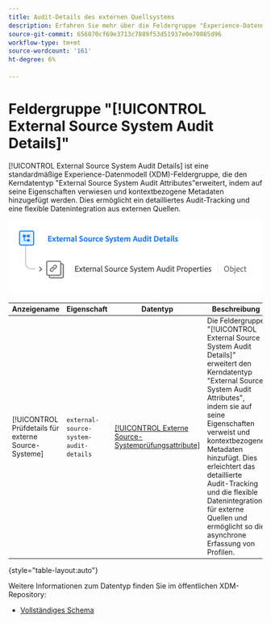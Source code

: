 ```yaml
---
title: Audit-Details des externen Quellsystems
description: Erfahren Sie mehr über die Feldergruppe "Experience-Datenmodell (XDM)"für externe Source-Systemprüfungsdetails.
source-git-commit: 656070cf69e3713c7889f53d51937e0e70085d96
workflow-type: tm+mt
source-wordcount: '161'
ht-degree: 6%

---
```


# Feldergruppe &quot;[!UICONTROL External Source System Audit Details]&quot;

[!UICONTROL External Source System Audit Details] ist eine standardmäßige Experience-Datenmodell (XDM)-Feldergruppe, die den Kerndatentyp &quot;External Source System Audit Attributes&quot;erweitert, indem auf seine Eigenschaften verwiesen und kontextbezogene Metadaten hinzugefügt werden. Dies ermöglicht ein detailliertes Audit-Tracking und eine flexible Datenintegration aus externen Quellen.

![Ein Schemadiagramm der Feldergruppe &quot;Audit-Details des externen Source-Systems&quot;.](../../images/field-groups/shared/external-source-system-audit-details.png)

| Anzeigename | Eigenschaft | Datentyp | Beschreibung |
| -------------------------------------------------| ---------------------------------------- | --------- | --- |
| [!UICONTROL Prüfdetails für externe Source-Systeme] | `external-source-system-audit-details` | [[!UICONTROL Externe Source-Systemprüfungsattribute]](../../data-types/external-source-system-audit-attributes.md) | Die Feldergruppe &quot;[!UICONTROL External Source System Audit Details]&quot; erweitert den Kerndatentyp &quot;External Source System Audit Attributes&quot;, indem sie auf seine Eigenschaften verweist und kontextbezogene Metadaten hinzufügt. Dies erleichtert das detaillierte Audit-Tracking und die flexible Datenintegration für externe Quellen und ermöglicht so die asynchrone Erfassung von Profilen. |

{style="table-layout:auto"}

Weitere Informationen zum Datentyp finden Sie im öffentlichen XDM-Repository:

* [Vollständiges Schema](https://github.com/adobe/xdm/blob/master/docs/reference/fieldgroups/shared/external-source-system-audit-details.schema.json)